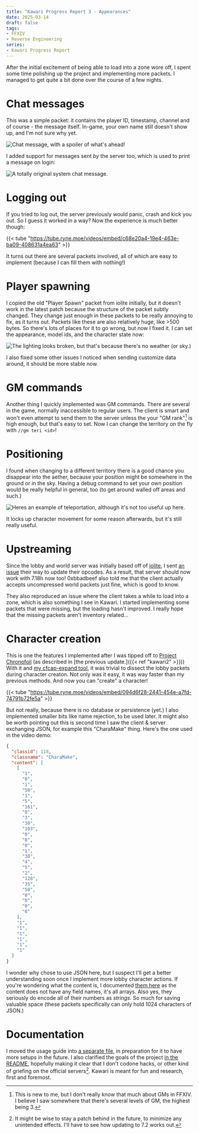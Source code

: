 ```yaml
---
title: "Kawari Progress Report 3 - Appearances"
date: 2025-03-14
draft: false
tags:
- FFXIV
- Reverse Engineering
series:
- Kawari Progress Report
---
```


After the initial excitement of being able to load into a zone wore off, I spent some time polishing up the project and implementing more packets. I managed to get quite a bit done over the course of a few nights.

# Chat messages

This was a simple packet: it contains the player ID, timestamp, channel and of course - the message itself. In-game, your own name still doesn't show up, and I'm not sure why yet.

![Chat message, with a spoiler of what's ahead!](chat.webp)

I added support for messages sent *by* the server too, which is used to print a message on login:

![A totally original system chat message.](systemchat.webp)

# Logging out

If you tried to log out, the server previously would panic, crash and kick you out. So I guess it worked in a way? Now the experience is much better though:

{{< tube "https://tube.ryne.moe/videos/embed/c68e20a4-19e4-463e-ba09-408631a4ea63" >}}

It turns out there are several packets involved, all of which are easy to implement (because I can fill them with nothing!)

# Player spawning

I copied the old "Player Spawn" packet from iolite initially, but it doesn't work in the latest patch because the structure of the packet subtly changed. They change just enough in these packets to be really annoying to fix, as it turns out. Packets like these are also relatively huge, like >500 bytes. So there's lots of places for it to go wrong, but now I fixed it. I can set the appearance, model ids, and the character state now:

![The lighting looks broken, but that's because there's no weather (or sky.)](appearance.webp)

I also fixed some other issues I noticed when sending customize data around, it should be more stable now.

# GM commands

Another thing I quickly implemented was GM commands. There are several in the game, normally inaccessible to regular users. The client is smart and won't even attempt to send them to the server unless the your "GM rank"[^1] is high enough, but that's easy to set. Now I can change the territory on the fly with `//gm teri <id>`!

# Positioning

I found when changing to a different territory there is a good chance you disappear into the aether, because your position might be somewhere in the ground or in the sky. Having a debug command to set your own position would be really helpful in general, too (to get around walled off areas and such.)

![Heres an example of teleportation, although it's not too useful up here.](setpos.webp)

It locks up character movement for some reason afterwards, but it's still really useful.

# Upstreaming

Since the lobby and world server was initially based off of [iolite](https://github.com/0xbbadbeef/iolite), I sent [an issue](https://github.com/0xbbadbeef/iolite/issues/1) their way to update their opcodes. As a result, that server should now work with 7.18h now too! 0xbbadbeef also told me that the client actually accepts uncompressed world packets just fine, which is good to know.

They also reproduced an issue where the client takes a while to load into a zone, which is also something I see in Kawari. I started implementing some packets that were missing, but the loading hasn't improved. I really hope that the missing packets aren't inventory related...

# Character creation

This is one the features I implemented after I was tipped off to [Project Chronofoil](https://github.com/ProjectChronofoil/) (as described in [the previous update.]({{< ref "kawari2" >}})) With it and [my cfcap-expand tool](https://github.com/redstrate/XIVPacketTools), it was trivial to dissect the lobby packets during character creaton. Not only was it easy, it was way faster than my previous methods. And now you can "create" a character!

{{< tube "https://tube.ryne.moe/videos/embed/094d6f28-2441-454e-a7fd-74791b72fe5a" >}}

But not really, because there is no database or persistence (yet.) I also implemented smaller bits like name rejection, to be used later. It might also be worth pointing out this is second time I saw the client & server exchanging JSON, for example this "CharaMake" thing. Here's the one used in the video demo:

```json
{
  "classid": 118,
  "classname": "CharaMake",
  "content": [
    [
      "1",
      "0",
      "1",
      "50",
      "1",
      "5",
      "161",
      "0",
      "3",
      "30",
      "103",
      "0",
      "0",
      "0",
      "1",
      "30",
      "4",
      "5",
      "2",
      "128",
      "35",
      "50",
      "0",
      "0",
      "0",
      "0"
    ],
    "1",
    "1",
    "1",
    "1",
    "1",
    "1"
  ]
}
```

I wonder why chose to use JSON here, but I suspect I'll get a better understanding soon once I implement more lobby character actions. If you're wondering what the content is, I documented [them here](https://github.com/redstrate/Kawari/blob/master/src/chara_make.rs) as the content does not have any field names, it's all arrays. Also yes, they seriously do encode all of their numbers as _strings_. So much for saving valuable space (these packets specifically can only hold 1024 characters of JSON.)

# Documentation

I moved the usage guide into [a separate file](https://github.com/redstrate/Kawari/blob/master/USAGE.md), in preparation for it to have more setups in the future. I also clarified the goals of the project [in the README](https://github.com/redstrate/Kawari/blob/master/README.md), hopefully making it clear that I don't codone hacks, or other kind of griefing on the official servers[^2]. Kawari is meant for fun and research, first and foremost.

[^1]: This is new to me, but I don't really know that much about GMs in FFXIV. I believe I saw somewhere that there's several levels of GM, the highest being 3.

[^2]: It might be wise to stay a patch behind in the future, to minimize any unintended effects. I'll have to see how updating to 7.2 works out.
